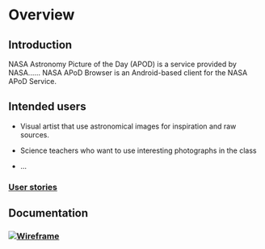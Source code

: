 # Overview

## Introduction

NASA Astronomy Picture of the Day (APOD) is a service provided by NASA......
NASA APoD Browser is an Android-based client for the NASA APoD Service.

## Intended users

 * Visual artist that use astronomical images for inspiration and raw sources.

 * Science teachers who want to use interesting photographs in the class

 * &hellip;

### [User stories](user-stories.md)

## Documentation

### [![Wireframe](wirefram.png)](wireframe.pdf)
